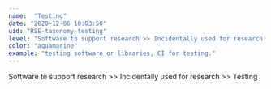 ```yaml
---
name:  "Testing"
date: "2020-12-06 10:03:50"
uid: "RSE-taxonomy-testing"
level: "Software to support research >> Incidentally used for research >> Testing"
color: "aquamarine"
example: "testing software or libraries, CI for testing." 
---
```


Software to support research >> Incidentally used for research >> Testing